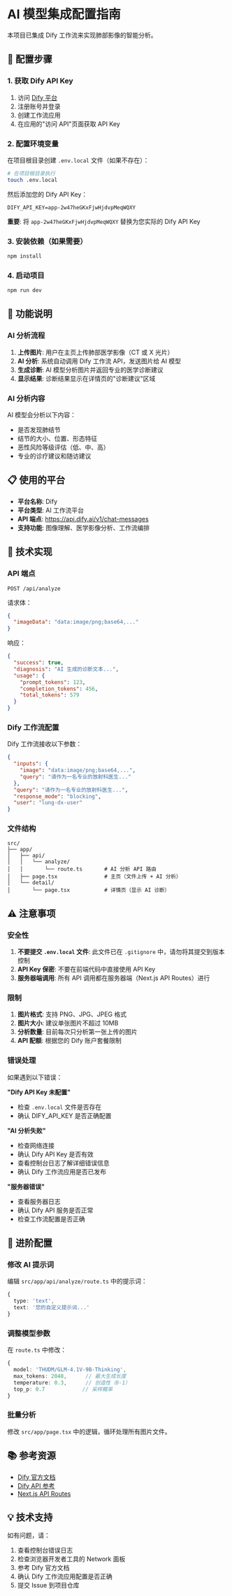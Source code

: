 # AI 模型集成配置指南

本项目已集成 Dify 工作流来实现肺部影像的智能分析。

## 🔑 配置步骤

### 1. 获取 Dify API Key

1. 访问 [Dify 平台](https://dify.app)
2. 注册账号并登录
3. 创建工作流应用
4. 在应用的"访问 API"页面获取 API Key

### 2. 配置环境变量

在项目根目录创建 `.env.local` 文件（如果不存在）：

```bash
# 在项目根目录执行
touch .env.local
```

然后添加您的 Dify API Key：

```env
DIFY_API_KEY=app-2w47heGKxFjwHjdvpMeqWQXY
```

**重要**: 将 `app-2w47heGKxFjwHjdvpMeqWQXY` 替换为您实际的 Dify API Key

### 3. 安装依赖（如果需要）

```bash
npm install
```

### 4. 启动项目

```bash
npm run dev
```

## 🚀 功能说明

### AI 分析流程

1. **上传图片**: 用户在主页上传肺部医学影像（CT 或 X 光片）
2. **AI 分析**: 系统自动调用 Dify 工作流 API，发送图片给 AI 模型
3. **生成诊断**: AI 模型分析图片并返回专业的医学诊断建议
4. **显示结果**: 诊断结果显示在详情页的"诊断建议"区域

### AI 分析内容

AI 模型会分析以下内容：
- 是否发现肺结节
- 结节的大小、位置、形态特征
- 恶性风险等级评估（低、中、高）
- 专业的诊疗建议和随访建议

## 📋 使用的平台

- **平台名称**: Dify
- **平台类型**: AI 工作流平台
- **API 端点**: https://api.dify.ai/v1/chat-messages
- **支持功能**: 图像理解、医学影像分析、工作流编排

## 🔧 技术实现

### API 端点

```
POST /api/analyze
```

请求体：
```json
{
  "imageData": "data:image/png;base64,..."
}
```

响应：
```json
{
  "success": true,
  "diagnosis": "AI 生成的诊断文本...",
  "usage": {
    "prompt_tokens": 123,
    "completion_tokens": 456,
    "total_tokens": 579
  }
}
```

### Dify 工作流配置

Dify 工作流接收以下参数：
```json
{
  "inputs": {
    "image": "data:image/png;base64,...",
    "query": "请作为一名专业的放射科医生..."
  },
  "query": "请作为一名专业的放射科医生...",
  "response_mode": "blocking",
  "user": "lung-dx-user"
}
```

### 文件结构

```
src/
├── app/
│   ├── api/
│   │   └── analyze/
│   │       └── route.ts       # AI 分析 API 路由
│   ├── page.tsx               # 主页（文件上传 + AI 分析）
│   └── detail/
│       └── page.tsx           # 详情页（显示 AI 诊断）
```

## ⚠️ 注意事项

### 安全性

1. **不要提交 `.env.local` 文件**: 此文件已在 `.gitignore` 中，请勿将其提交到版本控制
2. **API Key 保密**: 不要在前端代码中直接使用 API Key
3. **服务器端调用**: 所有 API 调用都在服务器端（Next.js API Routes）进行

### 限制

1. **图片格式**: 支持 PNG、JPG、JPEG 格式
2. **图片大小**: 建议单张图片不超过 10MB
3. **分析数量**: 目前每次只分析第一张上传的图片
4. **API 配额**: 根据您的 Dify 账户套餐限制

### 错误处理

如果遇到以下错误：

**"Dify API Key 未配置"**
- 检查 `.env.local` 文件是否存在
- 确认 DIFY_API_KEY 是否正确配置

**"AI 分析失败"**
- 检查网络连接
- 确认 Dify API Key 是否有效
- 查看控制台日志了解详细错误信息
- 确认 Dify 工作流应用是否已发布

**"服务器错误"**
- 查看服务器日志
- 确认 Dify API 服务是否正常
- 检查工作流配置是否正确

## 🎯 进阶配置

### 修改 AI 提示词

编辑 `src/app/api/analyze/route.ts` 中的提示词：

```typescript
{
  type: 'text',
  text: '您的自定义提示词...'
}
```

### 调整模型参数

在 `route.ts` 中修改：

```typescript
{
  model: 'THUDM/GLM-4.1V-9B-Thinking',
  max_tokens: 2048,      // 最大生成长度
  temperature: 0.3,      // 创造性（0-1）
  top_p: 0.7            // 采样概率
}
```

### 批量分析

修改 `src/app/page.tsx` 中的逻辑，循环处理所有图片文件。

## 📚 参考资源

- [Dify 官方文档](https://docs.dify.ai/)
- [Dify API 参考](https://docs.dify.ai/v/zh-hans/guides/application-publishing/developing-with-apis)
- [Next.js API Routes](https://nextjs.org/docs/app/building-your-application/routing/route-handlers)

## 💡 技术支持

如有问题，请：
1. 查看控制台错误日志
2. 检查浏览器开发者工具的 Network 面板
3. 参考 Dify 官方文档
4. 确认 Dify 工作流应用配置是否正确
5. 提交 Issue 到项目仓库

